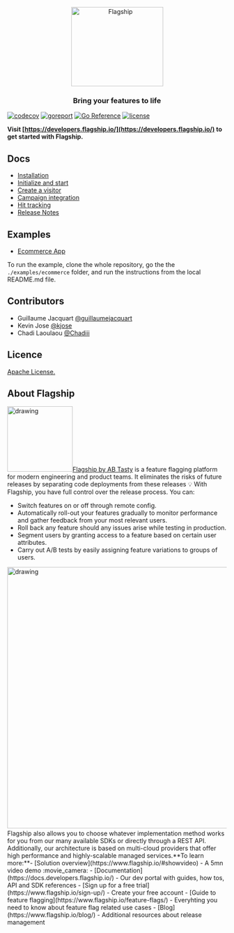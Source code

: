 <p align="center">

<img  src="https://mk0abtastybwtpirqi5t.kinstacdn.com/wp-content/uploads/picture-solutions-persona-product-flagship.jpg"  width="211"  height="182"  alt="Flagship"  />

</p>

<h3 align="center">Bring your features to life</h3>

<a  href='https://github.com/jpoles1/gopherbadger'  target='_blank'><a href='https://github.com/jpoles1/gopherbadger' target='_blank'>[![codecov](https://codecov.io/gh/flagship-io/flagship-go-sdk/branch/master/graph/badge.svg)](https://codecov.io/gh/flagship-io/flagship-go-sdk)
</a>
[![goreport](https://goreportcard.com/badge/github.com/flagship-io/flagship-go-sdk)](https://goreportcard.com/report/github.com/flagship-io/flagship-go-sdk)
[![Go Reference](https://pkg.go.dev/badge/github.com/flagship-io/flagship-go-sdk/v2.svg)](https://pkg.go.dev/github.com/flagship-io/flagship-go-sdk/v2)
[![license](https://badgen.now.sh/badge/license/Apache)](./LICENSE)

**Visit [https://developers.flagship.io/](https://developers.flagship.io/) to get started with Flagship.**

## Docs

- [Installation](https://developers.flagship.io/docs/sdk/go/v2.0#installation)
- [Initialize and start](https://developers.flagship.io/docs/sdk/go/v2.0#initialization)
- [Create a visitor](https://developers.flagship.io/go/v2.x.x/#create-a-visitor)
- [Campaign integration](https://developers.flagship.io/docs/sdk/go/v2.0#campaign-synchronization)
- [Hit tracking](https://developers.flagship.io/docs/sdk/go/v2.0#hit-tracking)
- [Release Notes](https://developers.flagship.io/docs/sdk/go/v2.0#release-notes)

## Examples

- [Ecommerce App](./examples/ecommerce)

To run the example, clone the whole repository, go the the `./examples/ecommerce` folder, and run the instructions from the local README.md file.

## Contributors

- Guillaume Jacquart [@guillaumejacquart](https://github.com/guillaumejacquart)
- Kevin Jose [@kjose](https://github.com/kjose)
- Chadi Laoulaou [@Chadiii](https://github.com/Chadiii)

## Licence

[Apache License.](https://github.com/flagship-io/flagship-go-sdk/blob/master/LICENSE)

## About Flagship
​
<img src="https://www.flagship.io/wp-content/uploads/Flagship-horizontal-black-wake-AB.png" alt="drawing" width="150"/>
​
[Flagship by AB Tasty](https://www.flagship.io/) is a feature flagging platform for modern engineering and product teams. It eliminates the risks of future releases by separating code deployments from these releases :bulb: With Flagship, you have full control over the release process. You can:
​
- Switch features on or off through remote config.
- Automatically roll-out your features gradually to monitor performance and gather feedback from your most relevant users.
- Roll back any feature should any issues arise while testing in production.
- Segment users by granting access to a feature based on certain user attributes.
- Carry out A/B tests by easily assigning feature variations to groups of users.
​
<img src="https://www.flagship.io/wp-content/uploads/demo-setup.png" alt="drawing" width="600"/>
​
Flagship also allows you to choose whatever implementation method works for you from our many available SDKs or directly through a REST API. Additionally, our architecture is based on multi-cloud providers that offer high performance and highly-scalable managed services.
​
**To learn more:**
​
- [Solution overview](https://www.flagship.io/#showvideo) - A 5mn video demo :movie_camera:
- [Documentation](https://docs.developers.flagship.io/) - Our dev portal with guides, how tos, API and SDK references
- [Sign up for a free trial](https://www.flagship.io/sign-up/) - Create your free account
- [Guide to feature flagging](https://www.flagship.io/feature-flags/) - Everyhting you need to know about feature flag related use cases
- [Blog](https://www.flagship.io/blog/) - Additional resources about release management
